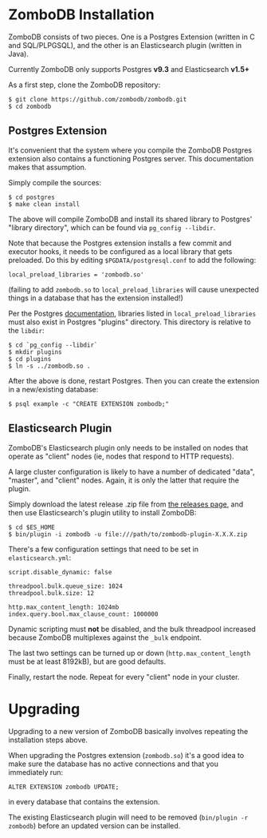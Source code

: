 # ZomboDB Installation

ZomboDB consists of two pieces.  One is a Postgres Extension (written in C and SQL/PLPGSQL), and the other is an Elasticsearch plugin (written in Java).

Currently ZomboDB only supports Postgres **v9.3** and Elasticsearch **v1.5+**

As a first step, clone the ZomboDB repository:

```
$ git clone https://github.com/zombodb/zombodb.git
$ cd zombodb
```
## Postgres Extension

It's convenient that the system where you compile the ZomboDB Postgres extension also contains a functioning Postgres server.  This documentation makes that assumption.

Simply compile the sources:

```
$ cd postgres
$ make clean install
```

The above will compile ZomboDB and install its shared library to Postgres' "library directory", which can be found via ```pg_config --libdir```.

Note that because the Postgres extension installs a few commit and executor hooks, it needs to be configured as a local library that gets preloaded.  Do this by editing  ```$PGDATA/postgresql.conf``` to add the following:

```
local_preload_libraries = 'zombodb.so'
```

(failing to add ```zombodb.so``` to ```local_preload_libraries``` will cause unexpected things in a database that has the extension installed!)

Per the Postgres [documentation](http://www.postgresql.org/docs/9.3/static/runtime-config-client.html#GUC-LOCAL-PRELOAD-LIBRARIES), libraries listed in ```local_preload_libraries``` must also exist in Postgres "plugins" directory.  This directory is relative to the ```libdir```:

```
$ cd `pg_config --libdir`
$ mkdir plugins
$ cd plugins
$ ln -s ../zombodb.so .
```

After the above is done, restart Postgres.  Then you can create the extension in a new/existing database:

```
$ psql example -c "CREATE EXTENSION zombodb;"
```

## Elasticsearch Plugin

ZomboDB's Elasticsearch plugin only needs to be installed on nodes that operate as "client" nodes (ie, nodes that respond to HTTP requests).  

A large cluster configuration is likely to have a number of dedicated "data", "master", and "client" nodes.  Again, it is only the latter that require the plugin.

Simply download the latest release .zip file from [the releases page](https://github.com/zombodb/zombodb/releases/latest), and then use Elasticsearch's plugin utility to install ZomboDB:

```
$ cd $ES_HOME
$ bin/plugin -i zombodb -u file:///path/to/zombodb-plugin-X.X.X.zip
```

There's a few configuration settings that need to be set in ```elasticsearch.yml```:

```
script.disable_dynamic: false

threadpool.bulk.queue_size: 1024
threadpool.bulk.size: 12

http.max_content_length: 1024mb
index.query.bool.max_clause_count: 1000000
```

Dynamic scripting must **not** be disabled, and the bulk threadpool increased because ZomboDB multiplexes against the ```_bulk``` endpoint.

The last two settings can be turned up or down (```http.max_content_length``` must be at least 8192kB), but are good defaults.

Finally, restart the node.  Repeat for every "client" node in your cluster.

# Upgrading

Upgrading to a new version of ZomboDB basically involves repeating the installation steps above.  

When upgrading the Postgres extension (```zombodb.so```) it's a good idea to make sure the database has no active connections and that you immediately run:

```
ALTER EXTENSION zombodb UPDATE;
```

in every database that contains the extension.

The existing Elasticsearch plugin will need to be removed (```bin/plugin -r zombodb```) before an updated version can be installed.

